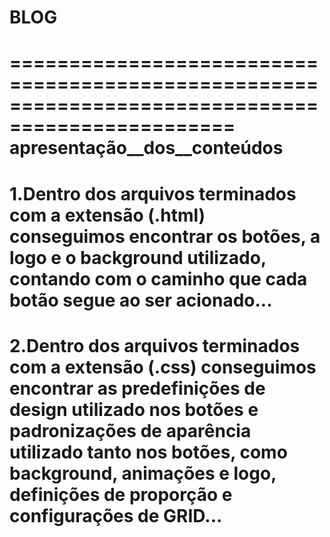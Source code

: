 
# BLOG

=================================================================================================
**apresentação__dos__conteúdos**
=================================================================================================
1.Dentro dos arquivos terminados com a extensão (.html) conseguimos encontrar os botões, a logo
e o background utilizado, contando com o caminho que cada botão segue ao ser acionado...
=================================================================================================
2.Dentro dos arquivos terminados com a extensão (.css) conseguimos encontrar as predefinições de 
design utilizado nos botões e padronizações de aparência utilizado tanto nos botões, como background, animações e logo, definições de proporção e configurações de GRID...
=================================================================================================
